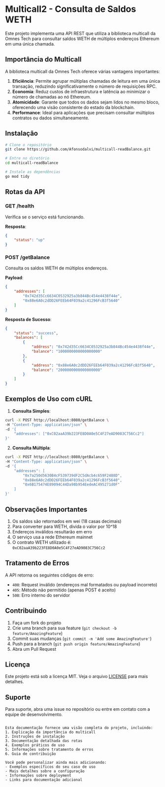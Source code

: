 # Multicall2 - Consulta de Saldos WETH

Este projeto implementa uma API REST que utiliza a biblioteca multicall da Omnes Tech para consultar saldos WETH de múltiplos endereços Ethereum em uma única chamada.

## Importância do Multicall

A biblioteca multicall da Omnes Tech oferece várias vantagens importantes:

1. **Eficiência**: Permite agrupar múltiplas chamadas de leitura em uma única transação, reduzindo significativamente o número de requisições RPC.
2. **Economia**: Reduz custos de infraestrutura e latência ao minimizar o número de chamadas ao nó Ethereum.
3. **Atomicidade**: Garante que todos os dados sejam lidos no mesmo bloco, oferecendo uma visão consistente do estado da blockchain.
4. **Performance**: Ideal para aplicações que precisam consultar múltiplos contratos ou dados simultaneamente.

## Instalação

```bash
# Clone o repositório
git clone https://github.com/Afonsodalvi/multicall-readBalance.git

# Entre no diretório
cd multicall-readBalance

# Instale as dependências
go mod tidy
```

## Rotas da API

### GET /health
Verifica se o serviço está funcionando.

**Resposta**:
```json
{
    "status": "up"
}
```

### POST /getBalance
Consulta os saldos WETH de múltiplos endereços.

**Payload**:
```json
{
    "addresses": [
        "0x742d35Cc6634C0532925a3b844Bc454e4438f44e",
        "0x88e6A0c2dDD26FEEb64F039a2c41296FcB3f5640"
    ]
}
```

**Resposta de Sucesso**:
```json
{
    "status": "success",
    "balances": [
        {
            "address": "0x742d35Cc6634C0532925a3b844Bc454e4438f44e",
            "balance": "1000000000000000000"
        },
        {
            "address": "0x88e6A0c2dDD26FEEb64F039a2c41296FcB3f5640",
            "balance": "2000000000000000000"
        }
    ]
}
```

## Exemplos de Uso com cURL

1. **Consulta Simples**:
```bash
curl -X POST http://localhost:8080/getBalance \
-H "Content-Type: application/json" \
-d '{
    "addresses": ["0xC02aaA39b223FE8D0A0e5C4F27eAD9083C756Cc2"]
}'
```

2. **Consulta Múltipla**:
```bash
curl -X POST http://localhost:8080/getBalance \
-H "Content-Type: application/json" \
-d '{
    "addresses": [
        "0x7a250d5630B4cF539739dF2C5dAcb4c659F2488D",
        "0x88e6A0c2dDD26FEEb64F039a2c41296FcB3f5640",
        "0x6B175474E89094C44Da98b954EedeAC495271d0F"
    ]
}'
```

## Observações Importantes

1. Os saldos são retornados em wei (18 casas decimais)
2. Para converter para WETH, divida o valor por 10^18
3. Endereços inválidos resultarão em erro
4. O serviço usa a rede Ethereum mainnet
5. O contrato WETH utilizado é: `0xC02aaA39b223FE8D0A0e5C4F27eAD9083C756Cc2`

## Tratamento de Erros

A API retorna os seguintes códigos de erro:

- `400`: Request inválido (endereços mal formatados ou payload incorreto)
- `405`: Método não permitido (apenas POST é aceito)
- `500`: Erro interno do servidor

## Contribuindo

1. Faça um fork do projeto
2. Crie uma branch para sua feature (`git checkout -b feature/AmazingFeature`)
3. Commit suas mudanças (`git commit -m 'Add some AmazingFeature'`)
4. Push para a branch (`git push origin feature/AmazingFeature`)
5. Abra um Pull Request

## Licença

Este projeto está sob a licença MIT. Veja o arquivo [LICENSE](LICENSE) para mais detalhes.

## Suporte

Para suporte, abra uma issue no repositório ou entre em contato com a equipe de desenvolvimento.
```

Esta documentação fornece uma visão completa do projeto, incluindo:
1. Explicação da importância do multicall
2. Instruções de instalação
3. Documentação detalhada das rotas
4. Exemplos práticos de uso
5. Informações sobre tratamento de erros
6. Guia de contribuição

Você pode personalizar ainda mais adicionando:
- Exemplos específicos do seu caso de uso
- Mais detalhes sobre a configuração
- Informações sobre deployment
- Links para documentação adicional
